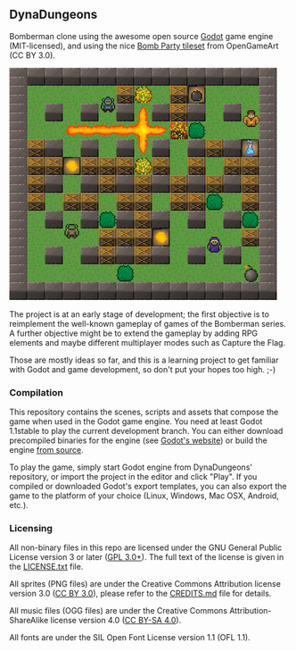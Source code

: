 ## DynaDungeons

Bomberman clone using the awesome open source [Godot](https://github.com/okamstudio/godot) game engine (MIT-licensed), and using the nice [Bomb Party tileset](http://opengameart.org/content/bomb-party-the-complete-set) from OpenGameArt (CC BY 3.0).

![In-game screenshot](background.png)

The project is at an early stage of development; the first objective is to reimplement the well-known gameplay of games of the Bomberman series. A further objective might be to extend the gameplay by adding RPG elements and maybe different multiplayer modes such as Capture the Flag.

Those are mostly ideas so far, and this is a learning project to get familiar with Godot and game development, so don't put your hopes too high. ;-)

### Compilation

This repository contains the scenes, scripts and assets that compose the game when used in the Godot game engine. You need at least Godot 1.1stable to play the current development branch. You can either download precompiled binaries for the engine (see [Godot's website](http://godotengine.org/)) or build the engine [from source](https://github.com/okamstudio/godot).

To play the game, simply start Godot engine from DynaDungeons' repository, or import the project in the editor and click "Play". If you compiled or downloaded Godot's export templates, you can also export the game to the platform of your choice (Linux, Windows, Mac OSX, Android, etc.).

### Licensing

All non-binary files in this repo are licensed under the GNU General Public License version 3 or later ([GPL 3.0+](http://www.gnu.org/licenses/gpl-3.0.en.html)). The full text of the license is given in the [LICENSE.txt](LICENSE.txt) file.

All sprites (PNG files) are under the Creative Commons Attribution license version 3.0 ([CC BY 3.0](http://creativecommons.org/licenses/by/3.0)), please refer to the [CREDITS.md](CREDITS.md) file for details.

All music files (OGG files) are under the Creative Commons Attribution-ShareAlike license version 4.0 ([CC BY-SA 4.0](http://creativecommons.org/licenses/by-sa/4.0/)).

All fonts are under the SIL Open Font License version 1.1 (OFL 1.1).
